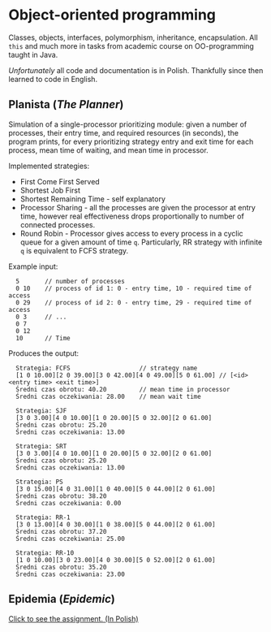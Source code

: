 # Object-oriented programming

Classes, objects, interfaces, polymorphism, inheritance, encapsulation. All ```this``` and much more in tasks from academic course on OO-programming taught in Java.

*Unfortunately* all code and documentation is in Polish. Thankfully since then learned to code in English.

## Planista (*The Planner*)

Simulation of a single-processor prioritizing module: given a number of processes, their entry time, and required resources (in seconds), the program prints, for every prioritizing strategy entry and exit time for each process, mean time of waiting, and mean time in processor.

Implemented strategies:
 - First Come First Served
 - Shortest Job First
 - Shortest Remaining Time - self explanatory
 - Processor Sharing - all the processes are given the processor at entry time, however real effectiveness drops proportionally to number of connected processes.
 - Round Robin - Processor gives access to every process in a cyclic queue for a given amount of time ```q```. Particularly, RR strategy with infinite ```q``` is equivalent to FCFS strategy.

Example input:
```
  5       // number of processes
  0 10    // process of id 1: 0 - entry time, 10 - required time of access
  0 29    // process of id 2: 0 - entry time, 29 - required time of access
  0 3     // ...
  0 7
  0 12
  10      // Time
```  
 Produces the output:
```
  Strategia: FCFS                   // strategy name
  [1 0 10.00][2 0 39.00][3 0 42.00][4 0 49.00][5 0 61.00] // [<id> <entry time> <exit time>]
  Średni czas obrotu: 40.20         // mean time in processor
  Średni czas oczekiwania: 28.00    // mean wait time

  Strategia: SJF
  [3 0 3.00][4 0 10.00][1 0 20.00][5 0 32.00][2 0 61.00]
  Średni czas obrotu: 25.20
  Średni czas oczekiwania: 13.00

  Strategia: SRT
  [3 0 3.00][4 0 10.00][1 0 20.00][5 0 32.00][2 0 61.00]
  Średni czas obrotu: 25.20
  Średni czas oczekiwania: 13.00

  Strategia: PS
  [3 0 15.00][4 0 31.00][1 0 40.00][5 0 44.00][2 0 61.00]
  Średni czas obrotu: 38.20
  Średni czas oczekiwania: 0.00

  Strategia: RR-1
  [3 0 13.00][4 0 30.00][1 0 38.00][5 0 44.00][2 0 61.00]
  Średni czas obrotu: 37.20
  Średni czas oczekiwania: 25.00

  Strategia: RR-10
  [1 0 10.00][3 0 23.00][4 0 30.00][5 0 52.00][2 0 61.00]
  Średni czas obrotu: 35.20
  Średni czas oczekiwania: 23.00
```

## Epidemia (*Epidemic*)

[Click to see the assignment. (In Polish)](Epidemia/treść.txt)
